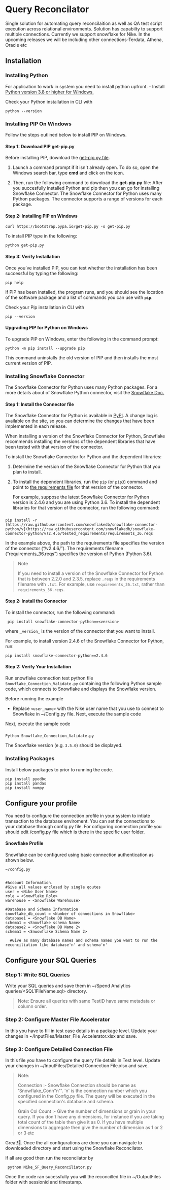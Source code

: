  # Query Reconcilator 

Single solution for automating query reconcilaition as well as QA test script execution across relational environments. Solution has capabilty to support multiple connections. Currently we support snowflake for Nike. In the upcoming releases we will be including  other connections-Terdata, Athena, Oracle etc

## Installation

### Installing Python
For application to work in system you need to install python upfront.
	-   Install   [Python version 3.8  or higher for Windows.](https://www.python.org/downloads/windows/)

Check your Python installation in CLI with

    python --version

### Installing PIP On Windows

Follow the steps outlined below to install PIP on Windows.

#### Step 1: Download PIP get-pip.py

Before installing PIP, download the  [get-pip.py file](https://bootstrap.pypa.io/get-pip.py).

1. Launch a command prompt if it isn't already open. To do so, open the Windows search bar, type  **cmd**  and click on the icon.

2. Then, run the following command to download the  **get-pip.py**  file:
After you succesfully installed Python and pip then you can go for installing Snowflake Connector.
The Snowflake Connector for Python uses many Python packages. The connector supports a range of versions for each package.


#### Step 2: Installing PIP on Windows

    curl https://bootstrap.pypa.io/get-pip.py -o get-pip.py

To install PIP type in the following:


    python get-pip.py
    
#### Step 3: Verify Installation

Once you’ve installed PIP, you can test whether the installation has been successful by typing the following:

    pip help
If PIP has been installed, the program runs, and you should see the location of the software package and a list of commands you can use with **`pip`**.

Check your Pip installation in CLI with

    pip --version

#### Upgrading PIP for Python on Windows
To upgrade PIP on Windows, enter the following in the command prompt:

    python -m pip install --upgrade pip

This command uninstalls the old version of PIP and then installs the most current version of PIP.

### Installing Snowflake Connector

The Snowflake Connector for Python uses many Python packages. For a more details about of Snowflake Python connector, visit the [Snowflake Doc.](https://docs.snowflake.com/en/user-guide/python-connector-install.html#label-python-connector-prerequisites-python-packages)

#### Step 1: Install the Connector file

The Snowflake Connector for Python is available in  [PyPI](https://pypi.org/project/snowflake-connector-python/). A change log is available on the site, so you can determine the changes that have been implemented in each release.

When installing a version of the Snowflake Connector for Python, Snowflake recommends installing the versions of the dependent libraries that have been tested with that version of the connector.

To install the Snowflake Connector for Python and the dependent libraries:

1.  Determine the version of the Snowflake Connector for Python that you plan to install.
    
2.  To install the dependent libraries, run the  `pip`  (or  `pip3`) command and point to  [the requirements file](https://docs.snowflake.com/en/user-guide/python-connector-install.html#label-python-connector-prerequisites-python-packages)  for that version of the connector.
    
    For example, suppose the latest Snowflake Connector for Python version is 2.4.6 and you are using Python 3.6. To install the dependent libraries for that version of the connector, run the following command:
#####

    pip install -r [https://raw.githubusercontent.com/snowflakedb/snowflake-connector-python/v](https://raw.githubusercontent.com/snowflakedb/snowflake-connector-python/v)2.4.6/tested_requirements/requirements_36.reqs

In the example above, the path to the requirements file specifies the version of the connector (“/v2.4.6/”). The requirements filename (“requirements_36.reqs”) specifies the version of Python (Python 3.6).

> Note
>
> If you need to install a version of the Snowflake Connector for Python that is between 2.2.0 and 2.3.5, replace  `.reqs`  in the requirements filename with `.txt`. For example, use  `requirements_36.txt`, rather
 than  `requirements_36.reqs`.

#### Step 2: Install the Connector

To install the connector, run the following command:

     pip install snowflake-connector-python==<version>
where  `_version_`  is the version of the connector that you want to install.

For example, to install version 2.4.6 of the Snowflake Connector for Python, run:

    pip install snowflake-connector-python==2.4.6

#### Step 2: Verify Your Installation

Run snowflake connection test python file `Snowflake_Connection_Validate.py` containing the following Python sample code, which connects to Snowflake and displays the Snowflake version.

Before running the example

 - Replace  `<user_name>`  with the Nike user name that you use to connect to Snowflake in ~/Config.py file. Next, execute the sample code

Next, execute the sample code
#####

    Python Snowflake_Connection_Validate.py

The Snowflake version (e.g. `3.5.0`) should be displayed.

### Installing Packages

Install below packages to prior to running the code.

    pip install pyodbc
    pip install pandas
    pip install numpy



## Configure your profile

You need to configure the connection profile in your system to intiate transaction to the database enviroment. You can set the connections to your database through config.py file. 
For cofiguring connection profile you should edit /config.py file which is there in the specific user folder.
#### Snowflake Profile
Snowflake can be configured using basic connection authentication as shown below.

    ~/config.py


    #Account Information.
    #Give all values enclosed by single qoutes
    user = <Nike User Name> 
    role = <Snowflake Role>
    warehouse = <Snowflake Warehouse>
    
    #Database and Schema Information
    snowflake_db_count = <Number of connections in Snowflake>
    database1 = <Snowflake DB Name>
    schema1 = <Snowflake schema Name>
    database2 = <Snowflake DB Name 2>
    schema1 = <Snwowflake Schema Name 2>
	
	  #Give as many database names and schema names you want to run the reconciliation like database'n' and schema'n'


## Configure your SQL Queries

### Step 1: Write SQL Queries
Write your SQL queries and save them in ~/Spend Analytics queries/<SQL1FileName.sql> directory.

> Note:
> Ensure all queries with same TestID have same metadata or column order.

### Step 2: Configure Master File Accelerator

In this you have to fill in test case details in a package level. Update your changes in ~/InputFiles/Master_File_Accelerator.xlsx and save. 



### Step 3: Configure Detailed Connection File

In this file you have to configure the query file details in Test level. Update your changes in ~/InputFiles/Detailed Connection File.xlsx and save.

> Note:
>
>
> Connection :-  Snowflake Connection should be name as 'Snowflake_Conn"n"'. 'n' is the connection number which you configured in the Config.py file. The query will be executed in the specified connection's database and schema.
> 
> 
> Grain Col Count :- Give the number of dimensions or grain in your query. If you don't have any dimensions, for instance if you are taking total count of the table then give it as 0. If you have multiple dimensions to aggregate then give the number of dimension as 1 or 2 or 3 etc


Great!🎉. Once the all configurations are done you can navigate to downloaded directory and start using the  Snowflake Reconcilator.

If all are good then run the reconcilator by

     python Nike_SF_Query_Reconciliator.py

 
Once the code ran sucessfully you will the reconcilled file in ~/OutputFiles folder with sessionid and timestamp.

